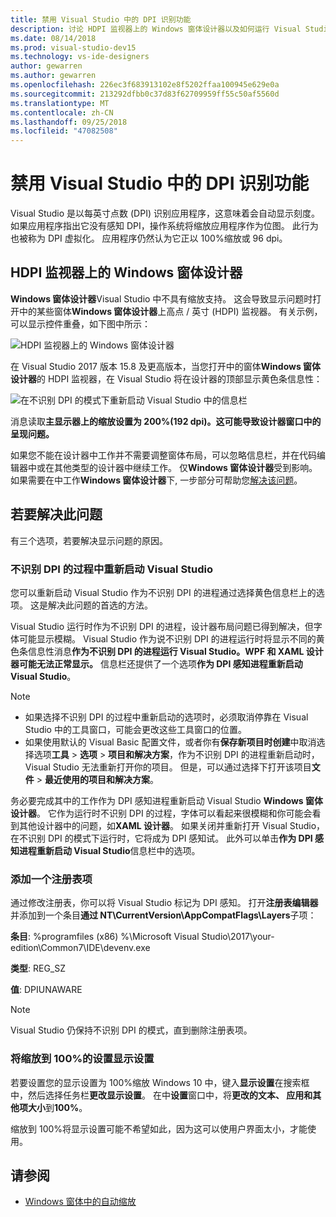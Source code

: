 ```yaml
---
title: 禁用 Visual Studio 中的 DPI 识别功能
description: 讨论 HDPI 监视器上的 Windows 窗体设计器以及如何运行 Visual Studio 作为不识别 DPI 的进程的限制。
ms.date: 08/14/2018
ms.prod: visual-studio-dev15
ms.technology: vs-ide-designers
author: gewarren
ms.author: gewarren
ms.openlocfilehash: 226ec3f683913102e8f5202ffaa100945e629e0a
ms.sourcegitcommit: 213292dfbb0c37d83f62709959ff55c50af5560d
ms.translationtype: MT
ms.contentlocale: zh-CN
ms.lasthandoff: 09/25/2018
ms.locfileid: "47082508"
---
```

# <a name="disable-dpi-awareness-in-visual-studio"></a>禁用 Visual Studio 中的 DPI 识别功能

Visual Studio 是以每英寸点数 (DPI) 识别应用程序，这意味着会自动显示刻度。 如果应用程序指出它没有感知 DPI，操作系统将缩放应用程序作为位图。 此行为也被称为 DPI 虚拟化。 应用程序仍然认为它正以 100%缩放或 96 dpi。

## <a name="windows-forms-designer-on-hdpi-monitors"></a>HDPI 监视器上的 Windows 窗体设计器

**Windows 窗体设计器**Visual Studio 中不具有缩放支持。 这会导致显示问题时打开中的某些窗体**Windows 窗体设计器**上高点 / 英寸 (HDPI) 监视器。 有关示例，可以显示控件重叠，如下图中所示：

![HDPI 监视器上的 Windows 窗体设计器](media/disable-dpi-awareness-visual-studio/win-forms-designer-hdpi.png)

在 Visual Studio 2017 版本 15.8 及更高版本，当您打开中的窗体**Windows 窗体设计器**的 HDPI 监视器，在 Visual Studio 将在设计器的顶部显示黄色条信息性：

![在不识别 DPI 的模式下重新启动 Visual Studio 中的信息栏](media/disable-dpi-awareness-visual-studio/scaling-gold-bar.png)

消息读取**主显示器上的缩放设置为 200%(192 dpi)。这可能导致设计器窗口中的呈现问题。**

如果您不能在设计器中工作并不需要调整窗体布局，可以忽略信息栏，并在代码编辑器中或在其他类型的设计器中继续工作。 仅**Windows 窗体设计器**受到影响。 如果需要在中工作**Windows 窗体设计器**下, 一步部分可帮助您[解决该问题](#to-resolve-the-problem)。

## <a name="to-resolve-the-problem"></a>若要解决此问题

有三个选项，若要解决显示问题的原因。

### <a name="restart-visual-studio-as-a-dpi-unaware-process"></a>不识别 DPI 的过程中重新启动 Visual Studio

您可以重新启动 Visual Studio 作为不识别 DPI 的进程通过选择黄色信息栏上的选项。 这是解决此问题的首选的方法。

Visual Studio 运行时作为不识别 DPI 的进程，设计器布局问题已得到解决，但字体可能显示模糊。 Visual Studio 作为说不识别 DPI 的进程运行时将显示不同的黄色条信息性消息**作为不识别 DPI 的进程运行 Visual Studio。WPF 和 XAML 设计器可能无法正常显示。** 信息栏还提供了一个选项**作为 DPI 感知进程重新启动 Visual Studio**。

> [!NOTE]
> - 如果选择不识别 DPI 的过程中重新启动的选项时，必须取消停靠在 Visual Studio 中的工具窗口，可能会更改这些工具窗口的位置。
> - 如果使用默认的 Visual Basic 配置文件，或者你有**保存新项目时创建**中取消选择选项**工具** > **选项** > **项目和解决方案**，作为不识别 DPI 的进程重新启动时，Visual Studio 无法重新打开你的项目。 但是，可以通过选择下打开该项目**文件** > **最近使用的项目和解决方案**。

务必要完成其中的工作作为 DPI 感知进程重新启动 Visual Studio **Windows 窗体设计器**。 它作为运行时不识别 DPI 的过程，字体可以看起来很模糊和你可能会看到其他设计器中的问题，如**XAML 设计器**。 如果关闭并重新打开 Visual Studio，在不识别 DPI 的模式下运行时，它将成为 DPI 感知试。 此外可以单击**作为 DPI 感知进程重新启动 Visual Studio**信息栏中的选项。

### <a name="add-a-registry-entry"></a>添加一个注册表项

通过修改注册表，你可以将 Visual Studio 标记为 DPI 感知。 打开**注册表编辑器**并添加到一个条目**通过 NT\CurrentVersion\AppCompatFlags\Layers**子项：

**条目**: %programfiles (x86) %\Microsoft Visual Studio\2017\your-edition\Common7\IDE\devenv.exe

**类型**: REG_SZ

**值**: DPIUNAWARE

> [!NOTE]
> Visual Studio 仍保持不识别 DPI 的模式，直到删除注册表项。

### <a name="set-your-display-scaling-setting-to-100"></a>将缩放到 100%的设置显示设置

若要设置您的显示设置为 100%缩放 Windows 10 中，键入**显示设置**在搜索框中，然后选择任务栏**更改显示设置**。 在中**设置**窗口中，将**更改的文本、 应用和其他项大小**到**100%**。

缩放到 100%将显示设置可能不希望如此，因为这可以使用户界面太小，才能使用。

## <a name="see-also"></a>请参阅

- [Windows 窗体中的自动缩放](automatic-scaling-in-windows-forms.md)
